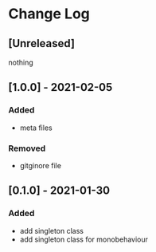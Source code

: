 # Change Log

## [Unreleased]

nothing

## [1.0.0] - 2021-02-05

### Added

- meta files

### Removed

- gitginore file

## [0.1.0] - 2021-01-30

### Added

- add singleton class
- add singleton class for monobehaviour

